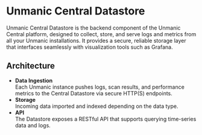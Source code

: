 # Unmanic Central Datastore

Unmanic Central Datastore is the backend component of the Unmanic Central platform, designed to collect, store, and serve logs and metrics from all your Unmanic installations. It provides a secure, reliable storage layer that interfaces seamlessly with visualization tools such as Grafana.

## Architecture

- **Data Ingestion**  
  Each Unmanic instance pushes logs, scan results, and performance metrics to the Central Datastore via secure HTTP(S) endpoints.
- **Storage**  
  Incoming data imported and indexed depending on the data type.
- **API**  
  The Datastore exposes a RESTful API that supports querying time-series data and logs.
